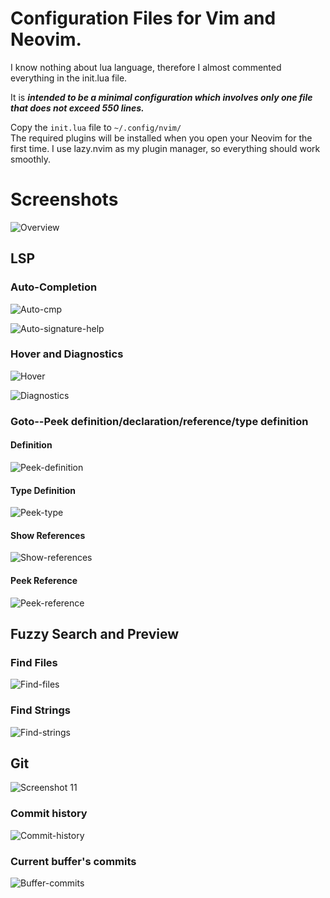 # Configuration Files for Vim and Neovim.

I know nothing about lua language, therefore I almost commented everything in the init.lua file. 

It is **_intended to be a minimal configuration which involves only one file that does not exceed 550 lines._**

Copy the `init.lua` file to `~/.config/nvim/`  
The required plugins will be installed when you open your Neovim for the first time. I use lazy.nvim as my plugin manager, so everything should work smoothly.

# Screenshots
![Overview](https://user-images.githubusercontent.com/78126249/209620932-6b244873-9da6-47a8-9eb3-91ce6051df0e.png)

## LSP
### Auto-Completion
![Auto-cmp](https://user-images.githubusercontent.com/78126249/209620000-b94f2812-b285-4614-803b-cc0b93657aa2.png)

![Auto-signature-help](https://user-images.githubusercontent.com/78126249/209620276-b3b1bc5f-b1f1-41fa-bd53-fb40745356d3.png)

### Hover and Diagnostics
![Hover](https://user-images.githubusercontent.com/78126249/209624149-55346f70-e4a7-4cd4-8526-f49afbb4870e.png)

![Diagnostics](https://user-images.githubusercontent.com/78126249/209623775-c9fcaaa0-3c17-40ac-a29f-f59e9c542c98.png)

### Goto--Peek definition/declaration/reference/type definition
#### Definition
![Peek-definition](https://user-images.githubusercontent.com/78126249/210198594-540b41bc-e8b2-49e5-b2b6-1994d0db92d1.png)
#### Type Definition
![Peek-type](https://user-images.githubusercontent.com/78126249/210198241-ed1bad3d-7c64-41f2-a89f-b62bd9589ddc.png)
#### Show References
![Show-references](https://user-images.githubusercontent.com/78126249/210198382-094c24a5-9ff8-4c6c-be11-464001864906.png)
#### Peek Reference
![Peek-reference](https://user-images.githubusercontent.com/78126249/210198385-85983106-c805-4d8f-9865-a867f5e57c4f.png)

## Fuzzy Search and Preview
### Find Files
![Find-files](https://user-images.githubusercontent.com/78126249/210262981-0f464ba5-54e2-4aa3-99ad-d55a381d89ac.png)

### Find Strings
![Find-strings](https://user-images.githubusercontent.com/78126249/210263020-d009c0c2-fdf4-4822-bcd7-474436212588.png)

## Git
![Screenshot 11](https://user-images.githubusercontent.com/78126249/209765272-57d87626-4d4f-48ad-b12a-80ef614fcd56.png)
### Commit history
![Commit-history](https://user-images.githubusercontent.com/78126249/210264043-faea9591-7ed4-47a5-aeea-70bba518c532.png)
### Current buffer's commits
![Buffer-commits](https://user-images.githubusercontent.com/78126249/210264091-c8a40c57-07d7-4a77-a5a5-5d7ccd1fdaf7.png)




